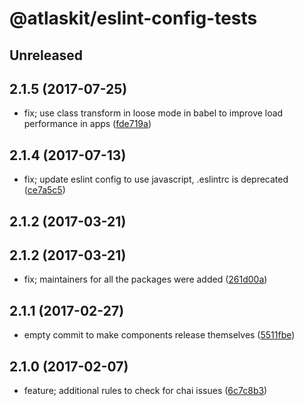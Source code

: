 # @atlaskit/eslint-config-tests

## Unreleased

## 2.1.5 (2017-07-25)


* fix; use class transform in loose mode in babel to improve load performance in apps ([fde719a](https://bitbucket.org/atlassian/atlaskit/commits/fde719a))

## 2.1.4 (2017-07-13)


* fix; update eslint config to use javascript, .eslintrc is deprecated ([ce7a5c5](https://bitbucket.org/atlassian/atlaskit/commits/ce7a5c5))

## 2.1.2 (2017-03-21)

## 2.1.2 (2017-03-21)


* fix; maintainers for all the packages were added ([261d00a](https://bitbucket.org/atlassian/atlaskit/commits/261d00a))

## 2.1.1 (2017-02-27)


* empty commit to make components release themselves ([5511fbe](https://bitbucket.org/atlassian/atlaskit/commits/5511fbe))

## 2.1.0 (2017-02-07)


* feature; additional rules to check for chai issues ([6c7c8b3](https://bitbucket.org/atlassian/atlaskit/commits/6c7c8b3))
